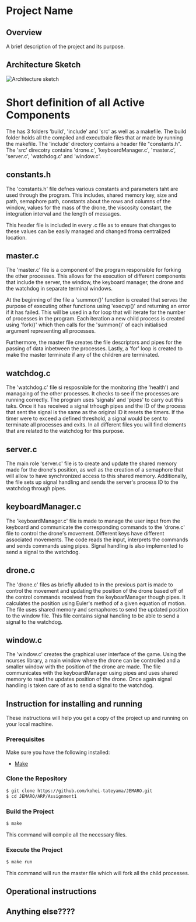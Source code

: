 # Project Name

## Overview

A brief description of the project and its purpose.

## Architecture Sketch

![Architecture sketch](https://github.com/kohei-tateyama/JEMARO/blob/master/ARP/Assignment1/resources/architecture2.jpg)


# Short definition of all Active Components

The has 3 folders 'build', 'include' and 'src' as well as a makefile. The build folder holds all the compiled and executbale files that ar made by running the makefile. The 'include' directory contains a header file "constants.h". The 'src' direcotry contains 'drone.c', 'keyboardManager.c', 'master.c', 'server.c', 'watchdog.c' and 'window.c'. 


## constants.h

The 'constants.h' file defnes various constants and parameters taht are used through the program. 
This includes, shared memory key, size and path, semaphore path, constants about the rows and columns of the window, values for the mass of the drone, the viscosity constant, the integration interval and the length of messages. 

This header file is included in every .c file as to ensure that changes to these values can be easily managed and changed froma centralized location.


## master.c

The 'master.c' file is a component of the program responsible for forking the other processes. This allows for the execution of different components that include the server, the window, the keyboard manager, the drone and the watchdog in separate terminal windows. 

At the beginning of the file a 'summon()' function is created that serves the purpose of executing other functions using 'execvp()' and returning an error if it has failed. This will be used in a for loop that will iterate for the number of processes in the program. Each iteration a new child process is created using 'fork()' which then calls for the 'summon()' of each initialised argument representing all processes.

Furthermore, the master file creates the file descriptors and pipes for the passing of data inbetween the processes. Lastly, a 'for' loop is created to make the master terminate if any of the children are terminated. 


## watchdog.c

The 'watchdog.c' file si resposnible for the monitoring (the 'health') and managaing of the other processes. It checks to see if the processes are running correctly. The program uses 'signals' and 'pipes' to carry out this taks. Once it has received a signal trhough pipes and the ID of the process that sent the signal is the same as the original ID it resets the timers. If the timer were to exceed a defined threshold, a signal would be sent to terminate all processes and exits. In all different files you will find elements that are related to the watchdog for this purpose.


## server.c

The main role 'server.c' file is to create and update the shared memory made for the drone's position, as well as the creation of a semaphore that will allow to have synchronized access to this shared memory. Additionally, the file sets up signal handling and sends the server's process ID to the watchdog through pipes.


## keyboardManager.c

The 'keyboardManager.c' file is made to manage the user input from the keyboard and communicate the corresponding commands to the 'drone.c' file to control the drone's movement. Different keys have different associated movements. The code reads the input, interprets the commands and sends commands using pipes. Signal handling is also implemented to send a signal to the watchdog.


## drone.c

The 'drone.c' files as briefly alluded to in the previous part is made to control the movement and updating the position of the drone based off of the control commands received from the keyboarManager though pipes. It calculates the position using Euler's method of a given equation of motion. The file uses shared memory and semaphores to send the updated position to the window file. This file contains signal handling to be able to send a signal to the watchdog.


## window.c

The 'window.c' creates the graphical user interface of the game. Using the ncurses library, a main window where the drone can be controlled and a smaller window with the position of the drone are made. The file communicates with the keyboardManager using pipes and uses shared memory to read the updates position of the drone. Once again signal handling is taken care of as to send a signal to the watchdog.



## Instruction for installing and running
These instructions will help you get a copy of the project up and running on your local machine.

### Prerequisites

Make sure you have the following installed:

- [Make](https://www.gnu.org/software/make/)

### Clone the Repository

```bash
$ git clone https://github.com/kohei-tateyama/JEMARO.git
$ cd JEMARO/ARP/Assignment1 
```

### Build the Project

```bash
$ make
```
This command will compile all the necessary files.

### Execute the Project

```bash
$ make run
```
This command will run the master file which will fork all the child processes.


## Operational instructions

## Anything else????
